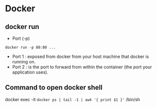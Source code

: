 # Docker
## docker run
* Port (-p)
```
docker run -p 80:80 ...
```
* Port 1 : exposed from docker from your host machine that docker is running on.
* Port 2 : is the port to forward from within the container (the port your application uses).

## Command to open docker shell
docker exec -it `docker ps | tail -1 | awk '{ print $1 }'` /bin/sh
